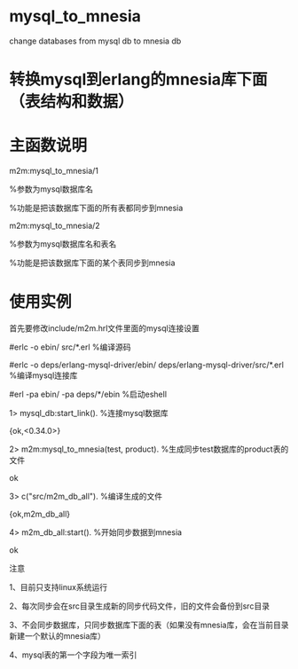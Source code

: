# mysql_to_mnesia
change databases from mysql db to mnesia db
# 转换mysql到erlang的mnesia库下面（表结构和数据）

# 主函数说明
m2m:mysql_to_mnesia/1

%参数为mysql数据库名

%功能是把该数据库下面的所有表都同步到mnesia

m2m:mysql_to_mnesia/2

%参数为mysql数据库名和表名

%功能是把该数据库下面的某个表同步到mnesia

# 使用实例
首先要修改include/m2m.hrl文件里面的mysql连接设置

#erlc -o ebin/ src/*.erl                              %编译源码

#erlc -o deps/erlang-mysql-driver/ebin/  deps/erlang-mysql-driver/src/*.erl       %编译mysql连接库

#erl -pa ebin/ -pa deps/*/ebin                                                    %启动eshell

1> mysql_db:start_link().                             	%连接mysql数据库

{ok,<0.34.0>}

2> m2m:mysql_to_mnesia(test, product).               	%生成同步test数据库的product表的文件

ok

3> c("src/m2m_db_all").                             	%编译生成的文件

{ok,m2m_db_all}

4> m2m_db_all:start().                             	%开始同步数据到mnesia

ok

注意

1、目前只支持linux系统运行

2、每次同步会在src目录生成新的同步代码文件，旧的文件会备份到src目录

3、不会同步数据库，只同步数据库下面的表（如果没有mnesia库，会在当前目录新建一个默认的mnesia库）

4、mysql表的第一个字段为唯一索引
